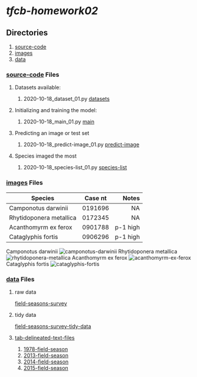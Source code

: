 # *tfcb-homework02*
## Directories
1. [source-code](../main/source-code)
2. [images](../main/images)
3. [data](../main/data)
### [source-code](../main/source-code) Files
1. Datasets available:

   1. 2020-10-18_dataset_01.py [datasets](../main/source-code/2020-10-18_dataset_01.py)
   
2. Initializing and training the model:

   1. 2020-10-18_main_01.py [main](../main/source-code/2020-10-18_main_01.py)
   
3. Predicting an image or test set

   1. 2020-10-18_predict-image_01.py [predict-image](../main/source-code/2020-10-18_predict-image_01.py)
   
4. Species imaged the most

   1. 2020-10-18_species-list_01.py [species-list](../main/source-code/2020-10-18_species-list_01.py)
   
### [images](../main/images) Files
|        Species        | Case nt |   Notes  |
|-----------------------|:-------:|---------:|
|  Camponotus darwinii  | 0191696 |    NA    |
|Rhytidoponera metallica| 0172345 |    NA    |
|  Acanthomyrm ex ferox | 0901788 | p-1 high |
|   Cataglyphis fortis  | 0906296 | p-1 high |

Camponotus darwinii ![camponotus-darwinii](../main/images/2020-10-18_camponotus-darwinii_casent-0191696_01.jpg "Camponotus darwinii")
Rhytidoponera metallica ![rhytidoponera-metallica](../main/images/2020-10-18_rhytidoponera-metallica_casent-0172345_01.jpg "Rhytidoponera metallica")
Acanthomyrm ex ferox ![acanthomyrm-ex-ferox](../main/images/2020-10-18_acanthomyrm-ex-ferox_casent-0901788-p-1-high_01.jpg "Acanthomyrm ex ferox")
Cataglyphis fortis ![cataglyphis-fortis](../main/images/2020-10-18_cataglyphis-fortis_casent-0906296-p-1-high_01.jpg "Cataglyphis fortis")

### [data](../main/data) Files
1. raw data
 
   [field-seasons-survey](../main/data/2020-10-18_field-seasons_survey-data-01.xlsx)
   
2. tidy data

   [field-seasons-survey-tidy-data](../main/data/2020-10-19_field-seasons_survey-tidy-data-01.xlsx)
   
3. [tab-delineated-text-files](../main/data/tab-delineated-text-files)
   1. [1978-field-season](../main/data/tab-delineated-text-files/2020-10-19_1978-field-season_survey-tidy-data-01.txt)
   2. [2013-field-season](../main/data/tab-delineated-text-files/2020-10-19_2013-field-season_survey-tidy-data-01.txt)
   3. [2014-field-season](../main/data/tab-delineated-text-files/2020-10-19_2014-field-season_survey-tidy-data-01.txt)
   4. [2015-field-season](../main/data/tab-delineated-text-files/2020-10-19_2015-field-season_survey-tidy-data-01.txt)
